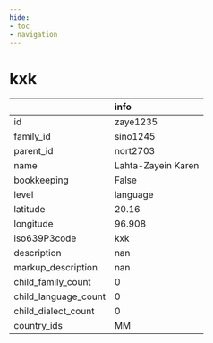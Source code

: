 ```yaml
---
hide:
- toc
- navigation
---
```

# kxk
|                      | info               |
|:---------------------|:-------------------|
| id                   | zaye1235           |
| family_id            | sino1245           |
| parent_id            | nort2703           |
| name                 | Lahta-Zayein Karen |
| bookkeeping          | False              |
| level                | language           |
| latitude             | 20.16              |
| longitude            | 96.908             |
| iso639P3code         | kxk                |
| description          | nan                |
| markup_description   | nan                |
| child_family_count   | 0                  |
| child_language_count | 0                  |
| child_dialect_count  | 0                  |
| country_ids          | MM                 |